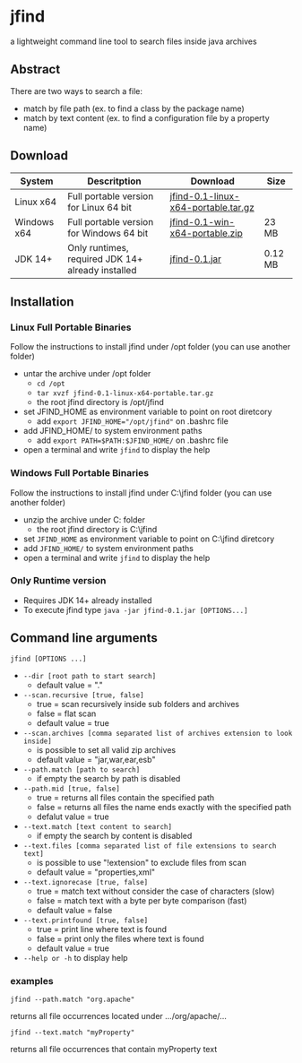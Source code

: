 # jfind
a lightweight command line tool to search files inside java archives

## Abstract

There are two ways to search a file:

* match by file path (ex. to find a class by the package name)
* match by text content (ex. to find a configuration file by a property name)

## Download

| System | Descritption | Download | Size |
| ---| --- | --- | --- |
| Linux x64  | Full portable version for Linux 64 bit | [jfind-0.1-linux-x64-portable.tar.gz](https://github.com/IntelMaxC/jfind/releases/download/jfind-0.1/jfind-0.1-linux-x64-portable.tar.gz) |  |
| Windows x64  | Full portable version for Windows 64 bit | [jfind-0.1-win-x64-portable.zip](https://github.com/IntelMaxC/jfind/releases/download/jfind-0.1/jfind-0.1-win-x64-portable.zip) | 23 MB |
| JDK 14+ | Only runtimes, required JDK 14+ already installed | [jfind-0.1.jar](https://github.com/IntelMaxC/jfind/releases/download/jfind-0.1/jfind-0.1.jar) | 0.12 MB |


## Installation

### Linux Full Portable Binaries

Follow the instructions to install jfind under /opt folder (you can use another folder)

* untar the archive under /opt folder
  * `cd /opt`
  * `tar xvzf jfind-0.1-linux-x64-portable.tar.gz`
  * the root jfind directory is /opt/jfind
* set JFIND_HOME as environment variable to point on root diretcory
  * add `export JFIND_HOME="/opt/jfind"` on .bashrc file
* add JFIND_HOME/ to system environment paths
  * add `export PATH=$PATH:$JFIND_HOME/` on .bashrc file
* open a terminal and write `jfind` to display the help

### Windows Full Portable Binaries

Follow the instructions to install jfind under C:\jfind folder (you can use another folder)

* unzip the archive under C: folder
  * the root jfind directory is C:\jfind
* set `JFIND_HOME` as environment variable to point on C:\jfind diretcory
* add `JFIND_HOME/` to system environment paths
* open a terminal and write `jfind` to display the help

### Only Runtime version

* Requires JDK 14+ already installed
* To execute jfind type `java -jar jfind-0.1.jar [OPTIONS...]`

## Command line arguments

`jfind [OPTIONS ...]`

* `--dir [root path to start search]`
  * default value = "."
* `--scan.recursive [true, false]`
  * true = scan recursively inside sub folders and archives
  * false = flat scan
  * default value = true
* `--scan.archives [comma separated list of archives extension to look inside]`
  * is possible to set all valid zip archives
  * default value = "jar,war,ear,esb"
* `--path.match [path to search]`
  * if empty the search by path is disabled
* `--path.mid [true, false]`
  * true = returns all files contain the specified path
  * false = returns all files the name ends exactly with the specified path
  * defalut value = true
* `--text.match [text content to search]`
  * if empty the search by content is disabled
* `--text.files [comma separated list of file extensions to search text]`
  * is possible to use "!extension" to exclude files from scan
  * default value = "properties,xml"
* `--text.ignorecase [true, false]`
  * true = match text without consider the case of characters (slow)
  * false = match text with a byte per byte comparison (fast)
  * default value = false
* `--text.printfound [true, false]`
  * true = print line where text is found
  * false = print only the files where text is found
  * default value = true
* `--help or -h` to display help

### examples

`jfind --path.match "org.apache"`

returns all file occurrences located under .../org/apache/...

`jfind --text.match "myProperty"`

returns all file occurrences that contain myProperty text



